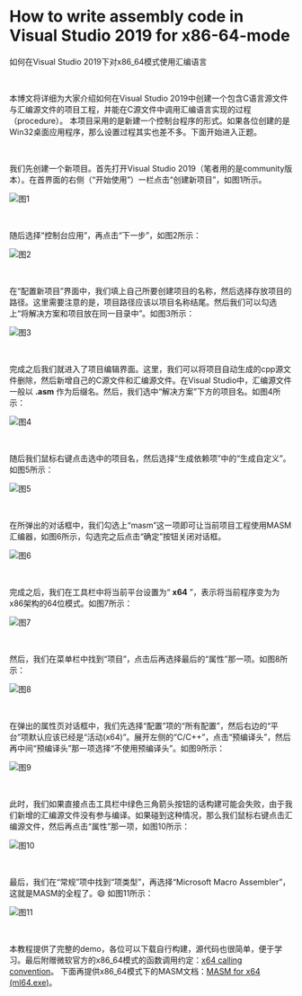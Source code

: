 # How to write assembly code in Visual Studio 2019 for x86-64-mode
如何在Visual Studio 2019下对x86_64模式使用汇编语言

<br />

本博文将详细为大家介绍如何在Visual Studio 2019中创建一个包含C语言源文件与汇编源文件的项目工程，并能在C源文件中调用汇编语言实现的过程（procedure）。
本项目采用的是新建一个控制台程序的形式。如果各位创建的是Win32桌面应用程序，那么设置过程其实也差不多。下面开始进入正题。

<br />

我们先创建一个新项目。首先打开Visual Studio 2019（笔者用的是community版本）。在首界面的右侧（“开始使用”）一栏点击“创建新项目”，如图1所示。

![图1](https://github.com/zenny-chen/How-to-write-assembly-code-in-Visual-Studio-2019-for-x86-64-mode/blob/master/1.JPG)

<br />

随后选择“控制台应用”，再点击“下一步”，如图2所示：

![图2](https://github.com/zenny-chen/How-to-write-assembly-code-in-Visual-Studio-2019-for-x86-64-mode/blob/master/2.JPG)

<br />

在“配置新项目”界面中，我们填上自己所要创建项目的名称，然后选择存放项目的路径。这里需要注意的是，项目路径应该以项目名称结尾。然后我们可以勾选上“将解决方案和项目放在同一目录中”。如图3所示：

![图3](https://github.com/zenny-chen/How-to-write-assembly-code-in-Visual-Studio-2019-for-x86-64-mode/blob/master/3.JPG)

<br />

完成之后我们就进入了项目编辑界面。这里，我们可以将项目自动生成的cpp源文件删除，然后新增自己的C源文件和汇编源文件。在Visual Studio中，汇编源文件一般以 **.asm** 作为后缀名。然后，我们选中“解决方案”下方的项目名。如图4所示：

![图4](https://github.com/zenny-chen/How-to-write-assembly-code-in-Visual-Studio-2019-for-x86-64-mode/blob/master/4.JPG)

<br />

随后我们鼠标右键点击选中的项目名，然后选择“生成依赖项”中的“生成自定义”。如图5所示：

![图5](https://github.com/zenny-chen/How-to-write-assembly-code-in-Visual-Studio-2019-for-x86-64-mode/blob/master/5.JPG)

<br />

在所弹出的对话框中，我们勾选上“masm”这一项即可让当前项目工程使用MASM汇编器，如图6所示，勾选完之后点击“确定”按钮关闭对话框。

![图6](https://github.com/zenny-chen/How-to-write-assembly-code-in-Visual-Studio-2019-for-x86-64-mode/blob/master/6.JPG)

<br />

完成之后，我们在工具栏中将当前平台设置为“ **x64** ”，表示将当前程序变为为x86架构的64位模式。如图7所示：

![图7](https://github.com/zenny-chen/How-to-write-assembly-code-in-Visual-Studio-2019-for-x86-64-mode/blob/master/7.JPG)

<br />

然后，我们在菜单栏中找到“项目”，点击后再选择最后的“属性”那一项。如图8所示：

![图8](https://github.com/zenny-chen/How-to-write-assembly-code-in-Visual-Studio-2019-for-x86-64-mode/blob/master/8.JPG)

<br />

在弹出的属性页对话框中，我们先选择“配置”项的“所有配置”，然后右边的“平台”项默认应该已经是“活动(x64)”。展开左侧的“C/C++”，点击“预编译头”，然后再中间“预编译头”那一项选择“不使用预编译头”。如图9所示：

![图9](https://github.com/zenny-chen/How-to-write-assembly-code-in-Visual-Studio-2019-for-x86-64-mode/blob/master/9.JPG)

<br />

此时，我们如果直接点击工具栏中绿色三角箭头按钮的话构建可能会失败，由于我们新增的汇编源文件没有参与编译。如果碰到这种情况，那么我们鼠标右键点击汇编源文件，然后再点击“属性”那一项，如图10所示：

![图10](https://github.com/zenny-chen/How-to-write-assembly-code-in-Visual-Studio-2019-for-x86-64-mode/blob/master/10.JPG)

<br />

最后，我们在“常规”项中找到“项类型”，再选择“Microsoft Macro Assembler”，这就是MASM的全程了。😄 如图11所示：

![图11](https://github.com/zenny-chen/How-to-write-assembly-code-in-Visual-Studio-2019-for-x86-64-mode/blob/master/11.JPG)

<br />

本教程提供了完整的demo，各位可以下载自行构建，源代码也很简单，便于学习。最后附赠微软官方的x86_64模式的函数调用约定：[x64 calling convention](https://docs.microsoft.com/en-us/cpp/build/x64-calling-convention?view=vs-2019)。
下面再提供x86_64模式下的MASM文档：[MASM for x64 (ml64.exe)](https://docs.microsoft.com/en-us/cpp/assembler/masm/masm-for-x64-ml64-exe?view=vs-2019)。

